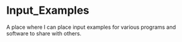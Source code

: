 # Input_Examples
A place where I can place input examples for various programs and software to share with others.
